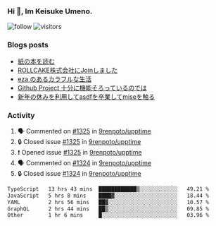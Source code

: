 ### Hi 👋, Im Keisuke Umeno.

<!--
**9renpoto/9renpoto** is a ✨ _special_ ✨ repository because its `README.md` (this file) appears on your GitHub profile.

Here are some ideas to get you started:

- 🔭 I’m currently working on ...
- 🌱 I’m currently learning ...
- 👯 I’m looking to collaborate on ...
- 🤔 I’m looking for help with ...
- 💬 Ask me about ...
- 📫 How to reach me: ...
- 😄 Pronouns: ...
- ⚡ Fun fact: ...
-->

![follow](https://img.shields.io/github/followers/9renpoto?label=Follow&style=social)
![visitors](https://komarev.com/ghpvc/?username=9renpoto&label=Profile%20views&color=0e75b6&style=flat)

### Blogs posts

<!-- BLOG-POST-LIST:START -->
- [紙の本を読む](https://9renpoto.win/entry/2024/02/25/reading-papar-book)
- [ROLLCAKE株式会社にJoinしました](https://9renpoto.win/entry/2024/02/11/join)
- [eza のあるカラフルな生活](https://9renpoto.win/entry/2024/02/01/eza)
- [Github Project 十分に機能そろっているのでは](https://9renpoto.win/entry/2024/01/14/gh-projects)
- [新年の休みを利用してasdfを卒業してmiseを触る](https://9renpoto.win/entry/2024/01/07/mise)
<!-- BLOG-POST-LIST:END -->

### Activity

<!--START_SECTION:activity-->
1. 🗣 Commented on [#1325](https://github.com/9renpoto/upptime/issues/1325#issuecomment-1966392329) in [9renpoto/upptime](https://github.com/9renpoto/upptime)
2. 🔒 Closed issue [#1325](https://github.com/9renpoto/upptime/issues/1325) in [9renpoto/upptime](https://github.com/9renpoto/upptime)
3. ❗ Opened issue [#1325](https://github.com/9renpoto/upptime/issues/1325) in [9renpoto/upptime](https://github.com/9renpoto/upptime)
4. 🗣 Commented on [#1324](https://github.com/9renpoto/upptime/issues/1324#issuecomment-1966337424) in [9renpoto/upptime](https://github.com/9renpoto/upptime)
5. 🔒 Closed issue [#1324](https://github.com/9renpoto/upptime/issues/1324) in [9renpoto/upptime](https://github.com/9renpoto/upptime)
<!--END_SECTION:activity-->

<!--START_SECTION:waka-->

```txt
TypeScript   13 hrs 43 mins  ████████████▒░░░░░░░░░░░░   49.21 %
JavaScript   5 hrs 8 mins    ████▓░░░░░░░░░░░░░░░░░░░░   18.44 %
YAML         2 hrs 56 mins   ██▓░░░░░░░░░░░░░░░░░░░░░░   10.57 %
GraphQL      2 hrs 44 mins   ██▒░░░░░░░░░░░░░░░░░░░░░░   09.85 %
Other        1 hr 6 mins     █░░░░░░░░░░░░░░░░░░░░░░░░   03.96 %
```

<!--END_SECTION:waka-->

